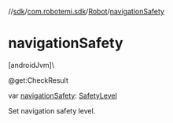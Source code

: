 //[sdk](../../../index.md)/[com.robotemi.sdk](../index.md)/[Robot](index.md)/[navigationSafety](navigation-safety.md)

# navigationSafety

[androidJvm]\

@get:CheckResult

var [navigationSafety](navigation-safety.md): [SafetyLevel](../../com.robotemi.sdk.navigation.model/-safety-level/index.md)

Set navigation safety level.
